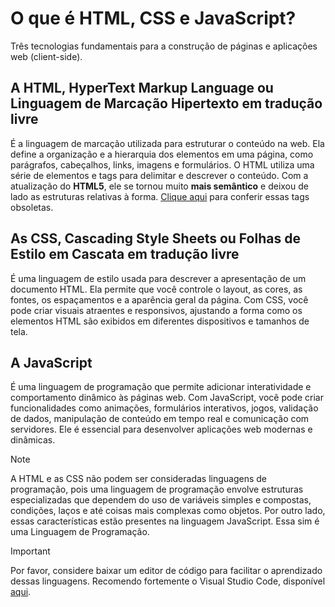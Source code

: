 # O que é HTML, CSS e JavaScript?
Três tecnologias fundamentais para a construção de páginas e aplicações web (client-side).
## A HTML, HyperText Markup Language ou Linguagem de Marcação Hipertexto em tradução livre
É a linguagem de marcação utilizada para estruturar o conteúdo na web. Ela define a organização e a hierarquia dos elementos em uma página, como parágrafos, cabeçalhos, links, imagens e formulários. O HTML utiliza uma série de elementos e tags para delimitar e descrever o conteúdo. Com a atualização do **HTML5**, ele se tornou muito **mais semântico** e deixou de lado as estruturas relativas à forma. [Clique aqui](https://www.w3.org/TR/2014/REC-html5-20141028/obsolete.html) para conferir essas tags obsoletas.
## As CSS, Cascading Style Sheets ou Folhas de Estilo em Cascata em tradução livre
É uma linguagem de estilo usada para descrever a apresentação de um documento HTML. Ela permite que você controle o layout, as cores, as fontes, os espaçamentos e a aparência geral da página. Com CSS, você pode criar visuais atraentes e responsivos, ajustando a forma como os elementos HTML são exibidos em diferentes dispositivos e tamanhos de tela.
## A JavaScript
É uma linguagem de programação que permite adicionar interatividade e comportamento dinâmico às páginas web. Com JavaScript, você pode criar funcionalidades como animações, formulários interativos, jogos, validação de dados, manipulação de conteúdo em tempo real e comunicação com servidores. Ele é essencial para desenvolver aplicações web modernas e dinâmicas.

> [!NOTE]
> A HTML e as CSS não podem ser consideradas linguagens de programação, pois uma linguagem de programação envolve estruturas especializadas que dependem do uso de variáveis simples e compostas, condições, laços e até coisas mais complexas como objetos. Por outro lado, essas características estão presentes na linguagem JavaScript. Essa sim é uma Linguagem de Programação.

> [!IMPORTANT]
> Por favor, considere baixar um editor de código para facilitar o aprendizado dessas linguagens. Recomendo fortemente o Visual Studio Code, disponível [aqui](https://visualstudio.microsoft.com/downloads/).
